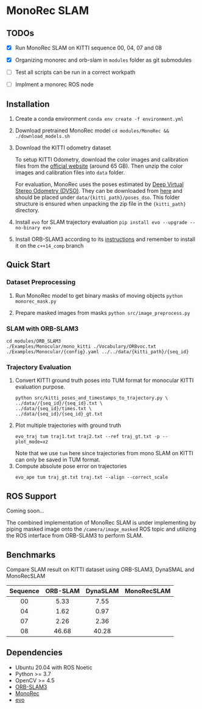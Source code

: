 # MonoRec SLAM



## TODOs
- [x] Run MonoRec SLAM on KITTI sequence 00, 04, 07 and 08
- [x] Organizing monorec and orb-slam in `modules` folder as git submodules
- [ ] Test all scripts can be run in a correct workpath
- [ ] Implment a monorec ROS node



## Installation

1. Create a conda environment
    `conda env create -f environment.yml`

2. Download pretrained MonoRec model
    ```cd modules/MonoRec && ./download_models.sh```

3. Download the KITTI odometry dataset

    To setup KITTI Odometry, download the color images and calibration files from the 
    [official website](http://www.cvlibs.net/datasets/kitti/eval_odometry.php) (around 65 GB). Then unzip the color images and calibration files into `data` folder. 

    For evaluation, MonoRec uses the poses estimated by [Deep Virtual Stereo Odometry (DVSO)](https://vision.in.tum.de/research/vslam/dvso). They can be downloaded from [here](https://vision.in.tum.de/_media/research/monorec/poses_dvso.zip) and should be placed under ``data/{kitti_path}/poses_dso``. This folder structure is ensured when unpacking the zip file in the ``{kitti_path}`` directory.

4. Install `evo` for SLAM trajectory evaluation
   `pip install evo --upgrade --no-binary evo`

5. Install ORB-SLAM3 according to its [instructions](https://github.com/UZ-SLAMLab/ORB_SLAM3/tree/c++14_comp) and remember to install it on the `c++14_comp` branch

## Quick Start



### Dataset Preprocessing
1. Run MonoRec model to get binary masks of moving objects
   `python monorec_mask.py`

2. Prepare masked images from masks
   `python src/image_preprocess.py`



### SLAM with ORB-SLAM3
```
cd modules/ORB_SLAM3
./Examples/Monocular/mono_kitti ./Vocabulary/ORBvoc.txt ./Examples/Monocular/{config}.yaml ../../data/{kitti_path}/{seq_id}
```


### Trajectory Evaluation
1. Convert KITTI ground truth poses into TUM format for monocular KITTI evaluation purpose.
   ```
   python src/kitti_poses_and_timestamps_to_trajectory.py \
   ../data//{seq_id}/{seq_id}.txt \
   ../data/{seq_id}/times.txt \
   ../data/{seq_id}/{seq_id}_gt.txt
   ```
2. Plot multiple trajectories with ground truth
    ```
    evo_traj tum traj1.txt traj2.txt --ref traj_gt.txt -p --plot_mode=xz
    ```
    Note that we use `tum` here since trajectories from mono SLAM on KITTI can only be saved in TUM format.
3. Compute absolute pose error on trajectories
   ```
   evo_ape tum traj_gt.txt traj.txt --align --correct_scale
   ```


## ROS Support
Coming soon...

The combined implementation of MonoRec SLAM is under implementing by piping masked image onto the `/camera/image_masked` ROS topic and utilizing the ROS interface from ORB-SLAM3 to perform SLAM.

## Benchmarks

Compare SLAM result on KITTI dataset using ORB-SLAM3, DynaSMAL and MonoRecSLAM

| Sequence | ORB-SLAM | DynaSLAM | MonoRecSLAM |
|:--------:|:--------:|:--------:|:-----------:|
|    00    |   5.33   |   7.55   |             |
|    04    |   1.62   |   0.97   |             |
|    07    |   2.26   |   2.36   |             |
|    08    |   46.68  |   40.28  |             |

## Dependencies
- Ubuntu 20.04 with ROS Noetic
- Python >= 3.7
- OpenCV >= 4.5
- [ORB-SLAM3](https://github.com/UZ-SLAMLab/ORB_SLAM3)
- [MonoRec](https://github.com/Brummi/MonoRec)
- [evo](https://github.com/MichaelGrupp/evo)
